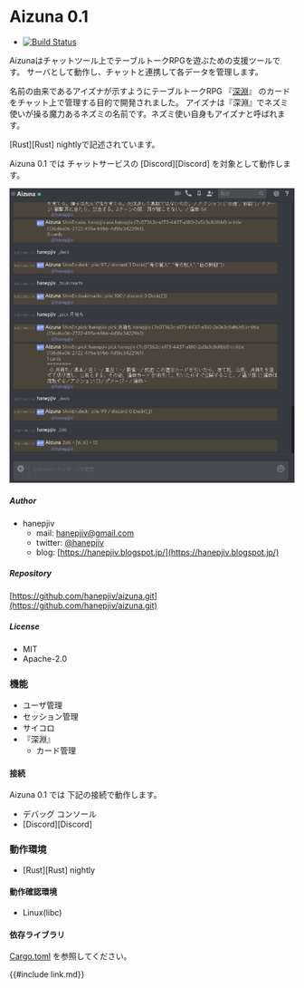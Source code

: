# Aizuna 0.1

* [![Build Status](https://travis-ci.org/hanepjiv/aizuna.svg?branch=master)](https://travis-ci.org/hanepjiv/aizuna)

Aizunaはチャットツール上でテーブルトークRPGを遊ぶための支援ツールです。
サーバとして動作し、チャットと連携して各データを管理します。

名前の由来であるアイズナが示すようにテーブルトークRPG
『[深淵](https://ja.wikipedia.org/wiki/%E6%B7%B1%E6%B7%B5_(%E3%82%B2%E3%83%BC%E3%83%A0))』
のカードをチャット上で管理する目的で開発されました。
アイズナは『深淵』でネズミ使いが操る魔力あるネズミの名前です。ネズミ使い自身もアイズナと呼ばれます。

[Rust][Rust] nightlyで記述されています。

Aizuna 0.1 では チャットサービスの [Discord][Discord] を対象として動作します。

![screenshot00](./images/screenshot00.png)

##### Author

* hanepjiv
    * mail:  <hanepjiv@gmail.com>
    * twitter: [@hanepjiv](https://twitter.com/hanepjiv)
    * blog: [https://hanepjiv.blogspot.jp/](https://hanepjiv.blogspot.jp/)

##### Repository

[https://github.com/hanepjiv/aizuna.git](https://github.com/hanepjiv/aizuna.git)

##### License

* MIT
* Apache-2.0

### 機能

* ユーザ管理
* セッション管理
* サイコロ
* 『深淵』
    * カード管理

#### 接続
Aizuna 0.1 では 下記の接続で動作します。

- デバッグ コンソール
- [Discord][Discord]

### 動作環境

* [Rust][Rust] nightly

#### 動作確認環境

* Linux(libc)

#### 依存ライブラリ

[Cargo.toml](https://github.com/hanepjiv/aizuna/blob/master/Cargo.toml)
を参照してください。


{{#include link.md}}
